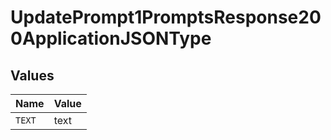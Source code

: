 # UpdatePrompt1PromptsResponse200ApplicationJSONType


## Values

| Name   | Value  |
| ------ | ------ |
| `TEXT` | text   |